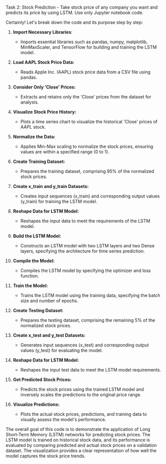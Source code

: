 Task 2: Stock Prediction - Take stock price of any company you want and predicts its price by using LSTM. Use only Jupyter notebook code.

Certainly! Let's break down the code and its purpose step by step:

1. **Import Necessary Libraries**:
   - Imports essential libraries such as pandas, numpy, matplotlib, MinMaxScaler, and TensorFlow for building and training the LSTM model.

2. **Load AAPL Stock Price Data:**
   - Reads Apple Inc. (AAPL) stock price data from a CSV file using pandas.

3. **Consider Only 'Close' Prices:**
   - Extracts and retains only the 'Close' prices from the dataset for analysis.

4. **Visualize Stock Price History:**
   - Plots a time series chart to visualize the historical 'Close' prices of AAPL stock.

5. **Normalize the Data:**
   - Applies Min-Max scaling to normalize the stock prices, ensuring values are within a specified range (0 to 1).

6. **Create Training Dataset:**
   - Prepares the training dataset, comprising 95% of the normalized stock prices.

7. **Create x_train and y_train Datasets:**
   - Creates input sequences (x_train) and corresponding output values (y_train) for training the LSTM model.

8. **Reshape Data for LSTM Model:**
   - Reshapes the input data to meet the requirements of the LSTM model.

9. **Build the LSTM Model:**
   - Constructs an LSTM model with two LSTM layers and two Dense layers, specifying the architecture for time series prediction.

10. **Compile the Model:**
    - Compiles the LSTM model by specifying the optimizer and loss function.

11. **Train the Model:**
    - Trains the LSTM model using the training data, specifying the batch size and number of epochs.

12. **Create Testing Dataset:**
    - Prepares the testing dataset, comprising the remaining 5% of the normalized stock prices.

13. **Create x_test and y_test Datasets:**
    - Generates input sequences (x_test) and corresponding output values (y_test) for evaluating the model.

14. **Reshape Data for LSTM Model:**
    - Reshapes the input test data to meet the LSTM model requirements.

15. **Get Predicted Stock Prices:**
    - Predicts the stock prices using the trained LSTM model and inversely scales the predictions to the original price range.

16. **Visualize Predictions:**
    - Plots the actual stock prices, predictions, and training data to visually assess the model's performance.

The overall goal of this code is to demonstrate the application of Long Short-Term Memory (LSTM) networks for predicting stock prices. The LSTM model is trained on historical stock data, and its performance is evaluated by comparing predicted and actual stock prices on a validation dataset. The visualization provides a clear representation of how well the model captures the stock price trends.
